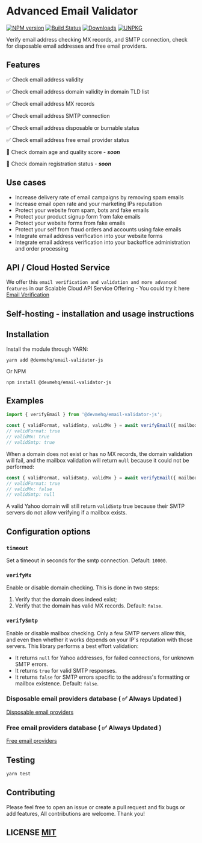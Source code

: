 # Advanced Email Validator

[![NPM version](https://badgen.net/npm/v/@devmehq/email-validator-js)](https://npm.im/@devmehq/email-validator-js)
[![Build Status](https://github.com/devmehq/email-validator-js/workflows/CI/badge.svg)](https://github.com/devmehq/email-validator-js/actions)
[![Downloads](https://img.shields.io/npm/dm/graphql-upload-ts.svg)](https://www.npmjs.com/package/graphql-upload-ts)
[![UNPKG](https://img.shields.io/badge/UNPKG-OK-179BD7.svg)](https://unpkg.com/browse/@devmehq/email-validator-js@latest/)

Verify email address checking MX records, and SMTP connection, check for disposable email addresses and free email providers.

## Features
✅ Check email address validity

✅ Check email address domain validity in domain TLD list

✅ Check email address MX records

✅ Check email address SMTP connection

✅ Check email address disposable or burnable status

✅ Check email address free email provider status

🚨 Check domain age and quality score - _**soon**_

🚨 Check domain registration status - _**soon**_

## Use cases
- Increase delivery rate of email campaigns by removing spam emails
- Increase email open rate and your marketing IPs reputation
- Protect your website from spam, bots and fake emails
- Protect your product signup form from fake emails
- Protect your website forms from fake emails
- Protect your self from fraud orders and accounts using fake emails
- Integrate email address verification into your website forms
- Integrate email address verification into your backoffice administration and order processing


## API / Cloud Hosted Service
We offer this `email verification and validation and more advanced features` in our Scalable Cloud API Service Offering - You could try it here [Email Verification](https://dev.me/products/email)


## Self-hosting - installation and usage instructions

## Installation
Install the module through YARN:
```yarn
yarn add @devmehq/email-validator-js
```
Or NPM
```npm
npm install @devmehq/email-validator-js
```

## Examples
```typescript
import { verifyEmail } from '@devmehq/email-validator-js';

const { validFormat, validSmtp, validMx } = await verifyEmail({ mailbox: 'foo@email.com', verifyMx: true, verifySmtp: true, timeout: 3000 });
// validFormat: true
// validMx: true
// validSmtp: true
```

When a domain does not exist or has no MX records, the domain validation will fail, and the mailbox validation will return `null` because it could not be performed:

```typescript
const { validFormat, validSmtp, validMx } = await verifyEmail({ mailbox: 'foo@bad-domain.com', verifyMx: true, verifySmtp: true, timeout: 3000 });
// validFormat: true
// validMx: false
// validSmtp: null
```

A valid Yahoo domain will still return `validSmtp` true because their SMTP servers do not allow verifying if a mailbox exists.

## Configuration options
### `timeout`
Set a timeout in seconds for the smtp connection. Default: `10000`.
### `verifyMx`
Enable or disable domain checking. This is done in two steps:
1. Verify that the domain does indeed exist;
2. Verify that the domain has valid MX records.
Default: `false`.
### `verifySmtp`
Enable or disable mailbox checking. Only a few SMTP servers allow this, and even then whether it works depends on your IP's reputation with those servers. This library performs a best effort validation:
* It returns `null` for Yahoo addresses, for failed connections, for unknown SMTP errors.
* It returns `true` for valid SMTP responses.
* It returns `false` for SMTP errors specific to the address's formatting or mailbox existence.
Default: `false`.

### Disposable email providers database ( ✅ Always Updated )
[Disposable email providers](./src/disposable-email-providers.json)

### Free email providers database  ( ✅ Always Updated )
[Free email providers](./src/free-email-providers.json)

## Testing
```bash
yarn test
```

## Contributing
Please feel free to open an issue or create a pull request and fix bugs or add features, All contributions are welcome. Thank you!

## LICENSE [MIT](LICENSE.md)
